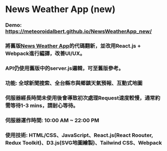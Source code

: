 # News Weather App (new)
### Demo: https://meteoroidalbert.github.io/NewsWeatherApp_new/
### 將舊版[News Weather App](https://github.com/MeteoroidAlbert/myproject)的代碼翻新，並改用React.js + Webpack進行編譯，改善UI/UX。
### API仍使用舊版中的server.js邏輯，可至舊版參考。
### 功能: 全球新聞搜索、全台縣市與鄉鎮天氣預報、互動式地圖
### 伺服器經長時間未使用後會導致初次處理Request速度較慢，通常約需等待1-3 mins，請耐心等待。
### 伺服器運作時間: 10:00 AM ~ 22:00 PM
### 使用技術: HTML/CSS、JavaScript、React.js(React Roouter, Redux Toolkit)、D3.js(SVG地圖繪製)、Tailwind CSS、Webpack

